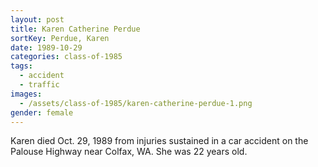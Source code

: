 ```yaml
---
layout: post
title: Karen Catherine Perdue
sortKey: Perdue, Karen
date: 1989-10-29
categories: class-of-1985
tags:
  - accident
  - traffic
images:
  - /assets/class-of-1985/karen-catherine-perdue-1.png
gender: female
---
```

Karen died Oct. 29, 1989 from injuries sustained in a car accident on the Palouse Highway near Colfax, WA. She was 22 years old.
